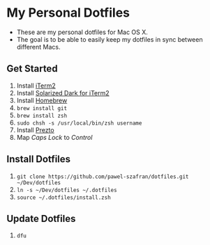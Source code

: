 # My Personal Dotfiles

- These are my personal dotfiles for Mac OS X.
- The goal is to be able to easily keep my dotfiles in sync between different Macs.

## Get Started

1. Install [iTerm2](https://www.iterm2.com/)
1. Install [Solarized Dark for iTerm2](https://github.com/altercation/solarized/tree/master/iterm2-colors-solarized)
1. Install [Homebrew](http://brew.sh/)
1. `brew install git`
1. `brew install zsh`
1. `sudo chsh -s /usr/local/bin/zsh username`
1. Install [Prezto](https://github.com/sorin-ionescu/prezto)
1. Map *Caps Lock* to *Control*

## Install Dotfiles

1. `git clone https://github.com/pawel-szafran/dotfiles.git ~/Dev/dotfiles`
1. `ln -s ~/Dev/dotfiles ~/.dotfiles`
1. `source ~/.dotfiles/install.zsh`

## Update Dotfiles

1. `dfu`
